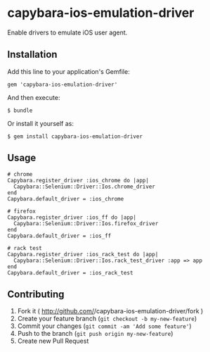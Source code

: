 # capybara-ios-emulation-driver

Enable drivers to emulate iOS user agent.

## Installation

Add this line to your application's Gemfile:

    gem 'capybara-ios-emulation-driver'

And then execute:

    $ bundle

Or install it yourself as:

    $ gem install capybara-ios-emulation-driver

## Usage

```
# chrome
Capybara.register_driver :ios_chrome do |app|
  Capybara::Selenium::Driver::Ios.chrome_driver
end
Capybara.default_driver = :ios_chrome

# firefox
Capybara.register_driver :ios_ff do |app|
  Capybara::Selenium::Driver::Ios.firefox_driver
end
Capybara.default_driver = :ios_ff

# rack test
Capybara.register_driver :ios_rack_test do |app|
  Capybara::Selenium::Driver::Ios.rack_test_driver :app => app
end
Capybara.default_driver = :ios_rack_test
```

## Contributing

1. Fork it ( http://github.com/<my-github-username>/capybara-ios-emulation-driver/fork )
2. Create your feature branch (`git checkout -b my-new-feature`)
3. Commit your changes (`git commit -am 'Add some feature'`)
4. Push to the branch (`git push origin my-new-feature`)
5. Create new Pull Request
